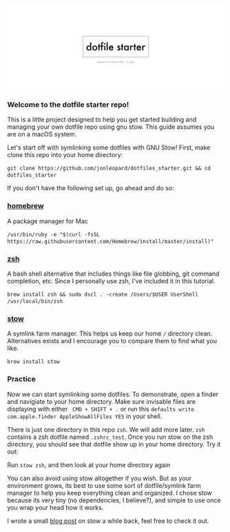 # ![dotfile starter][logo]


### Welcome to the dotfile starter repo!

This is a little project designed to help you get started building and managing your own dotfile repo using gnu stow. This guide assumes you are on a macOS system.

Let's start off with symlinking some dotfiles with GNU Stow! First, make clone this repo into your home directory:

```
git clone https://github.com/jonleopard/dotfiles_starter.git && cd dotfiles_starter
```

If you don't have the following set up, go ahead and do so:

### [homebrew](https://brew.sh/)
A package manager for Mac

```
/usr/bin/ruby -e "$(curl -fsSL https://raw.githubusercontent.com/Homebrew/install/master/install)"
```

### [zsh](http://zsh.sourceforge.net/)
A bash shell alternative that includes things like file globbing, git command completion, etc. Since I personally use zsh, I've included it in this tutorial.
```
brew install zsh && sudo dscl . -create /Users/$USER UserShell /usr/local/bin/zsh
``` 

### [stow](https://www.gnu.org/software/stow/)
A symlink farm manager. This helps us keep our home `/` directory clean. Alternatives exists and I encourage you to compare them to find what you like.
```
brew install stow
```



### Practice

Now we can start symlinking some dotfiles. To demonstrate, open a finder and navigiate to your home directory. Make sure invisable files are displaying with either ` CMD + SHIFT + .` or run this `defaults write com.apple.finder AppleShowAllFiles YES` in your shell.

There is just one directory in this repo `zsh`. We will add more later. `zsh` contains a zsh dotfile named `.zshrc_test`. Once you run stow on the zsh directory, you should see that dotfile show up in your home directory. Try it out:

Run `stow zsh`, and then look at your home directory again

You can also avoid using stow altogether if you wish. But as your environment grows, its best to use some sort of dotfile/symlink farm manager to help you keep everything clean and organized. I chose stow because its very tiny (no dependencies, I believe?), and simple to use once you wrap your head how it works.

I wrote a small [blog post](https://jonleopard.com/blog/dotfile-management-with-gnu-stow) on stow a while back, feel free to check it out.


[logo]: .github/dotfile-starter.png

